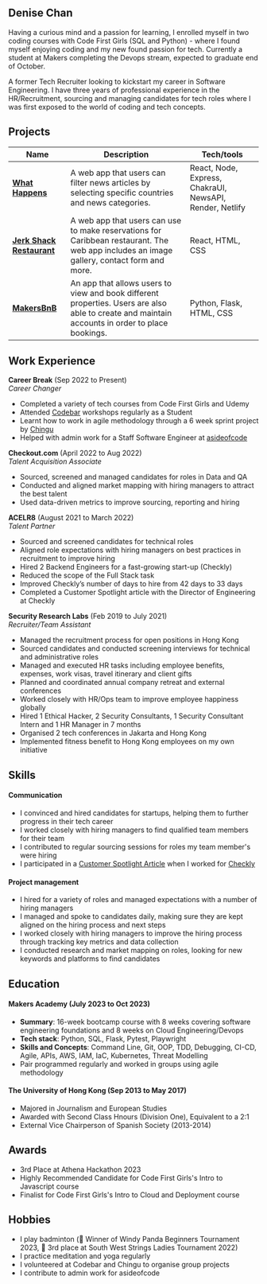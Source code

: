 ## Denise Chan


Having a curious mind and a passion for learning, I enrolled myself in two coding courses with Code First Girls (SQL and Python) - where I found myself enjoying coding and my new found passion for tech. Currently a student at Makers completing the Devops stream, expected to graduate end of October.

A former Tech Recruiter looking to kickstart my career in Software Engineering. I have three years of professional experience in the HR/Recruitment, sourcing and managing candidates for tech roles where I was first exposed to the world of coding and tech concepts. 
## Projects

| Name                         | Description       | Tech/tools        |
| ---------------------------- | ----------------- | ----------------- |
| [**What Happens**](https://github.com/chingu-voyages/v44-tier3-team-44)             | A web app that users can filter news articles by selecting specific countries and news categories.  | React, Node, Express, ChakraUI, NewsAPI, Render, Netlify |
| [**Jerk Shack Restaurant**](https://github.com/denisecodes/Jerk-Shack-Restaurant) | A web app that users can use to make reservations for Caribbean restaurant. The web app includes an image gallery, contact form and more. | React, HTML, CSS              |
| [**MakersBnB**](https://github.com/denisecodes/makersbnb) | An app that allows users to view and book different properties. Users are also able to create and maintain accounts in order to place bookings. | Python, Flask, HTML, CSS              |

## Work Experience

**Career Break** (Sep 2022 to Present)  
_Career Changer_

- Completed a variety of tech courses from Code First Girls and Udemy
- Attended [Codebar](https://codebar.io/) workshops regularly as a Student
- Learnt how to work in agile methodology through a 6 week sprint project by [Chingu](https://chingu.io)
- Helped with admin work for a Staff Software Engineer at [asideofcode](https://asideofcode.com/)

**Checkout.com** (April 2022 to Aug 2022)  
_Talent Acquisition Associate_

- Sourced, screened and managed candidates for roles in Data and QA
- Conducted and aligned market mapping with hiring managers to attract the best talent 
- Used data-driven metrics to improve sourcing, reporting and hiring 

**ACELR8** (August 2021 to March 2022)  
_Talent Partner_

- Sourced and screened candidates for technical roles
- Aligned role expectations with hiring managers on best practices in recruitment to improve hiring
- Hired 2 Backend Engineers for a fast-growing start-up (Checkly)
- Reduced the scope of the Full Stack task 
- Improved Checkly’s number of days to hire from 42 days to 33 days
- Completed a Customer Spotlight article with the Director of Engineering at Checkly

**Security Research Labs** (Feb 2019 to July 2021)  
_Recruiter/Team Assistant_

- Managed the recruitment process for open positions in Hong Kong
- Sourced candidates and conducted screening interviews for technical and administrative roles 
- Managed and executed HR tasks including employee benefits, expenses, work visas, travel itinerary and client gifts
- Planned and coordinated annual company retreat and external conferences
- Worked closely with HR/Ops team to improve employee happiness globally
- Hired 1 Ethical Hacker, 2 Security Consultants, 1 Security Consultant Intern and 1 HR Manager in 7 months
- Organised 2 tech conferences in Jakarta and Hong Kong
- Implemented fitness benefit to Hong Kong employees on my own initiative


## Skills

#### Communication
- I convinced and hired candidates for startups, helping them to further progress in their tech career 
- I worked closely with hiring managers to find qualified team members for their team
- I contributed to regular sourcing sessions for roles my team member's were hiring
- I participated in a [Customer Spotlight Article](https://medium.com/acelr8/customer-spotlight-hiring-with-checkly-489bfdfd8c60)
 when I worked for [Checkly](https://www.checklyhq.com)

 #### Project management
- I hired for a variety of roles and managed expectations with a number of hiring managers
- I managed and spoke to candidates daily, making sure they are kept aligned on the hiring process and next steps
- I worked closely with hiring managers to improve the hiring process through tracking key metrics and data collection
- I conducted research and market mapping on roles, looking for new keywords and platforms to find candidates


## Education

#### Makers Academy (July 2023 to Oct 2023)
- **Summary**: 16-week bootcamp course with 8 weeks covering software engineering foundations and 8 weeks on Cloud Engineering/Devops
- **Tech stack**: Python, SQL, Flask, Pytest, Playwright
- **Skills and Concepts**: Command Line, Git, OOP, TDD, Debugging, CI-CD, Agile, APIs, AWS, IAM, IaC, Kubernetes, Threat Modelling
- Pair programmed regularly and worked in groups using agile methodology


#### The University of Hong Kong (Sep 2013 to May 2017)

- Majored in Journalism and European Studies
- Awarded with Second Class Hnours (Division One), Equivalent to a 2:1
- External Vice Chairperson of Spanish Society (2013-2014)

## Awards
- 3rd Place at Athena Hackathon 2023
- Highly Recommended Candidate for Code First Girls's Intro to Javascript course
- Finalist for Code First Girls's Intro to Cloud and Deployment course


## Hobbies

- I play badminton (🥇 Winner of Windy Panda Beginners Tournament 2023, 
🥉 3rd place at South West Strings Ladies Tournament 2022)
- I practice meditation and yoga regularly
- I volunteered at Codebar and Chingu to organise group projects
- I contribute to admin work for asideofcode 
